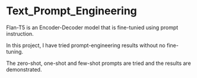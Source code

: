 # Text_Prompt_Engineering

Flan-T5 is an Encoder-Decoder model that is fine-tunied using prompt instruction.

In this project, I have tried prompt-engineering results without no fine-tuning.

The zero-shot, one-shot and few-shot prompts are tried and the results are demonstrated.
